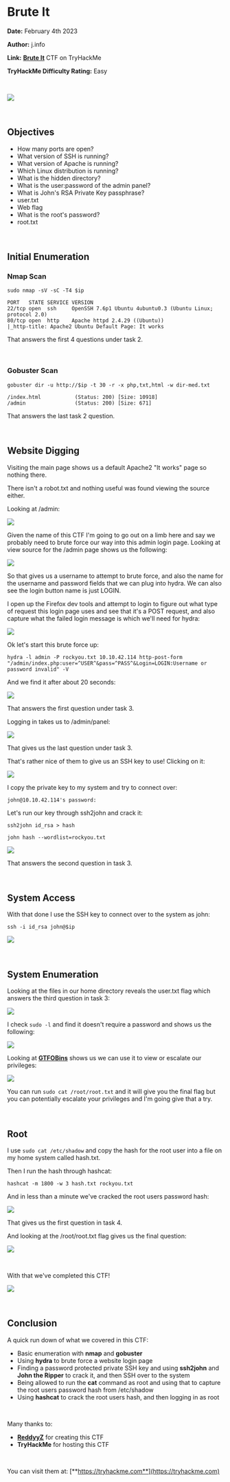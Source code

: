 # Brute It
**Date:** February 4th 2023

**Author:** j.info

**Link:** [**Brute It**](https://tryhackme.com/room/bruteit) CTF on TryHackMe

**TryHackMe Difficulty Rating:** Easy

<br>

![](images/bruteit0.png)

<br>

## Objectives
- How many ports are open?
- What version of SSH is running?
- What version of Apache is running?
- Which Linux distribution is running?
- What is the hidden directory?
- What is the user:password of the admin panel?
- What is John's RSA Private Key passphrase?
- user.txt
- Web flag
- What is the root's password?
- root.txt

<br>

## Initial Enumeration

### Nmap Scan

`sudo nmap -sV -sC -T4 $ip`

```
PORT   STATE SERVICE VERSION
22/tcp open  ssh     OpenSSH 7.6p1 Ubuntu 4ubuntu0.3 (Ubuntu Linux; protocol 2.0)
80/tcp open  http    Apache httpd 2.4.29 ((Ubuntu))
|_http-title: Apache2 Ubuntu Default Page: It works
```

That answers the first 4 questions under task 2.

<br>

### Gobuster Scan

`gobuster dir -u http://$ip -t 30 -r -x php,txt,html -w dir-med.txt`

```
/index.html           (Status: 200) [Size: 10918]
/admin                (Status: 200) [Size: 671]
```

That answers the last task 2 question.

<br>

## Website Digging

Visiting the main page shows us a default Apache2 "It works" page so nothing there.

There isn't a robot.txt and nothing useful was found viewing the source either.

Looking at /admin:

![](images/bruteit1.png)

Given the name of this CTF I'm going to go out on a limb here and say we probably need to brute force our way into this admin login page. Looking at view source for the /admin page shows us the following:

![](images/bruteit2.png)

So that gives us a username to attempt to brute force, and also the name for the username and password fields that we can plug into hydra. We can also see the login button name is just LOGIN.

I open up the Firefox dev tools and attempt to login to figure out what type of request this login page uses and see that it's a POST request, and also capture what the failed login message is which we'll need for hydra:

![](images/bruteit3.png)

Ok let's start this brute force up:

`hydra -l admin -P rockyou.txt 10.10.42.114 http-post-form "/admin/index.php:user=^USER^&pass=^PASS^&Login=LOGIN:Username or password invalid" -V`

And we find it after about 20 seconds:

![](images/bruteit4.png)

That answers the first question under task 3.

Logging in takes us to /admin/panel:

![](images/bruteit5.png)

That gives us the last question under task 3.

That's rather nice of them to give us an SSH key to use! Clicking on it:

![](images/bruteit6.png)

I copy the private key to my system and try to connect over:

```
john@10.10.42.114's password:
```

Let's run our key through ssh2john and crack it:

`ssh2john id_rsa > hash`

`john hash --wordlist=rockyou.txt`

![](images/bruteit7.png)

That answers the second question in task 3.

<br>

## System Access

With that done I use the SSH key to connect over to the system as john:

`ssh -i id_rsa john@$ip`

![](images/bruteit8.png)

<br>

## System Enumeration

Looking at the files in our home directory reveals the user.txt flag which answers the third question in task 3:

![](images/bruteit9.png)

I check `sudo -l` and find it doesn't require a password and shows us the following:

![](images/bruteit10.png)

Looking at [**GTFOBins**](https://gtfobins.github.io/gtfobins/cat/#sudo) shows us we can use it to view or escalate our privileges:

![](images/bruteit11.png)

You can run `sudo cat /root/root.txt` and it will give you the final flag but you can potentially escalate your privileges and I'm going give that a try.

<br>

## Root

I use `sudo cat /etc/shadow` and copy the hash for the root user into a file on my home system called hash.txt.

Then I run the hash through hashcat:

`hashcat -m 1800 -w 3 hash.txt rockyou.txt`

And in less than a minute we've cracked the root users password hash:

![](images/bruteit12.png)

That gives us the first question in task 4.

And looking at the /root/root.txt flag gives us the final question:

![](images/bruteit13.png)

<br>

With that we've completed this CTF!

![](images/bruteit14.png)

<br>

## Conclusion

A quick run down of what we covered in this CTF:

- Basic enumeration with **nmap** and **gobuster**
- Using **hydra** to brute force a website login page
- Finding a password protected private SSH key and using **ssh2john** and **John the Ripper** to crack it, and then SSH over to the system
- Being allowed to run the **cat** command as root and using that to capture the root users password hash from /etc/shadow
- Using **hashcat** to crack the root users hash, and then logging in as root

<br>

Many thanks to:
- [**ReddyyZ**](https://tryhackme.com/p/ReddyyZ) for creating this CTF
- **TryHackMe** for hosting this CTF

<br>

You can visit them at: [**https://tryhackme.com**](https://tryhackme.com)